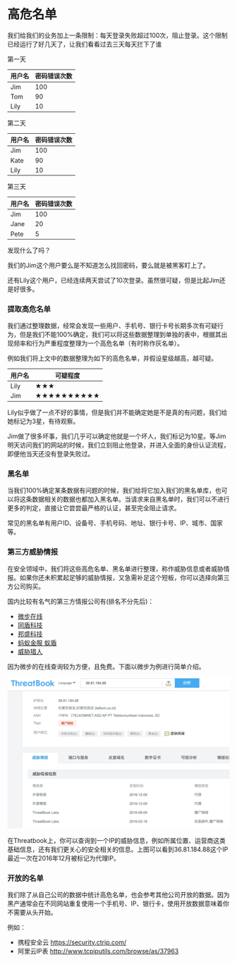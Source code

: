 # 高危名单

我们给我们的业务加上一条限制：每天登录失败超过100次，阻止登录。这个限制已经运行了好几天了，让我们看看过去三天每天拦下了谁

第一天

| 用户名 | 密码错误次数 |
| -- | -- |
| Jim | 100 |
| Tom | 90 |
| Lily | 10 |

第二天

| 用户名 | 密码错误次数 |
| -- | -- |
| Jim | 100 |
| Kate | 90 |
| Lily | 10 |

第三天

| 用户名 | 密码错误次数 |
| -- | -- |
| Jim | 100 |
| Jane | 20 |
| Pete | 5 |

发现什么了吗？

我们的Jim这个用户要么是不知道怎么找回密码，要么就是被黑客盯上了。

还有Lily这个用户，已经连续两天尝试了10次登录。虽然很可疑，但是比起Jim还是好很多。

### 提取高危名单

我们通过整理数据，经常会发现一些用户、手机号、银行卡号长期多次有可疑行为，但是我们不能100%确定，我们可以将这些数据整理到单独的表中，根据其出现频率和行为严重程度整理为一个高危名单（有时称作灰名单）。

例如我们将上文中的数据整理为如下的高危名单，并假设星级越高，越可疑。

| 用户名 | 可疑程度 |
| -- | -- |
| Lily | ★★★ |
| Jim | ★★★★★★★★★★ |


Lily似乎做了一点不好的事情，但是我们并不能确定她是不是真的有问题，我们给她标记为3星，有待观察。

Jim做了很多坏事，我们几乎可以确定他就是一个坏人，我们标记为10星。等Jim明天访问我们的网站的时候，我们立刻阻止他登录，并进入全面的身份认证流程，即便他当天还没有登录失败过。

### 黑名单

当我们100%确定某条数据有问题的时候，我们给将它加入我们的黑名单库，也可以将这条数据相关的数据也都加入黑名单。当请求来自黑名单时，我们可以不进行更多的判定，直接让它尝尝最严格的认证，甚至完全阻止请求。

常见的黑名单有用户ID、设备号、手机号码、地址、银行卡号、IP、城市、国家等。

### 第三方威胁情报

在安全领域中，我们将这些高危名单、黑名单进行整理，称作威胁信息或者威胁情报。如果你还未积累起足够的威胁情报，又急需补足这个短板，你可以选择向第三方公司购买。

国内比较有名气的第三方情报公司有(排名不分先后)：

* [微步在线](https://x.threatbook.cn)
* [同盾科技](https://www.tongdun.cn/)
* [邦盛科技](http://www.bsfit.com.cn/)
* [蚂蚁金服 蚁盾](https://b.alipay.com/order/productDetail.htm?productId=2016040624336707)
* [威胁猎人](https://threathunter.cn/)

因为微步的在线查询较为方便，且免费。下面以微步为例进行简单介绍。

![Threatbook截图](images/threatbook.jpg)

在Threatbook上，你可以查询到一个IP的威胁信息，例如所属位置、运营商这类基础信息，还有我们更关心的安全相关的信息。上图可以看到36.81.184.88这个IP最近一次在2016年12月被标记为代理IP。

### 开放的名单

我们除了从自己公司的数据中统计高危名单，也会参考其他公司开放的数据。因为黑产通常会在不同网站重复使用一个手机号、IP、银行卡，使用开放数据意味着你不需要从头开始。

例如：

* 携程安全云 https://security.ctrip.com/
* 阿里云IP表 http://www.tcpiputils.com/browse/as/37963
